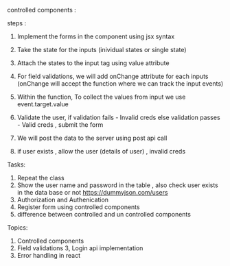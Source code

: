 controlled components :

steps :

1. Implement the forms in the component using jsx syntax
2. Take the state for the inputs (inividual states or single state)
3. Attach the states to the input tag using value attribute
4. For field validations, we will add onChange attribute for each inputs
   (onChange will accept the function where we can track the input events)
5. Within the function, To collect the values from input we use event.target.value

6. Validate the user,
   if validation fails - Invalid creds
   else validation passes - Valid creds , submit the form

7. We will post the data to the server using post api call

8. if user exists , allow the user (details of user) , invalid creds

Tasks:

1. Repeat the class
2. Show the user name and password in the table , also check user exists in the data base or not
   https://dummyjson.com/users
3. Authorization and Authenication
4. Register form using controlled components
5. difference between controlled and un controlled components

Topics:

1. Controlled components
2. Field validations
   3, Login api implementation
3. Error handling in react

